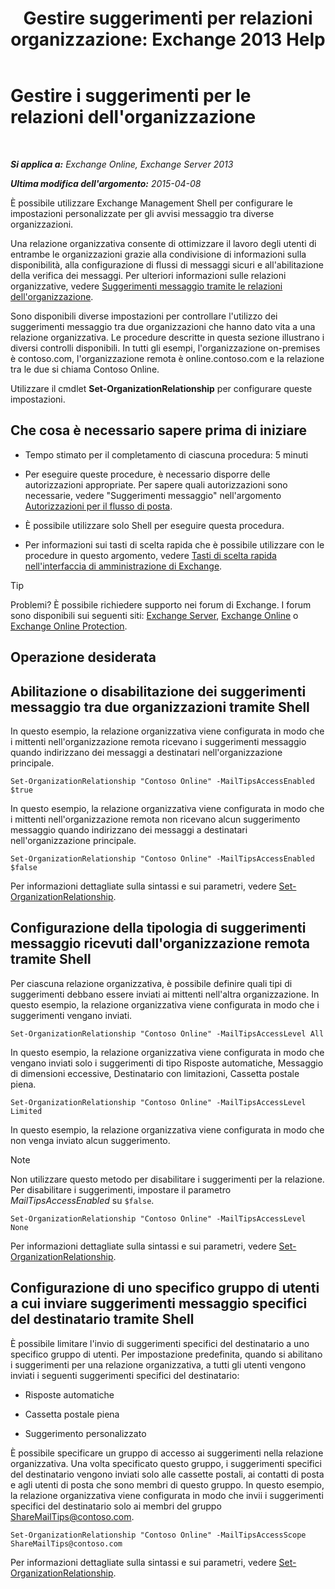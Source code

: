 ﻿---
title: 'Gestire suggerimenti per relazioni organizzazione: Exchange 2013 Help'
TOCTitle: Gestire i suggerimenti per le relazioni dell'organizzazione
ms:assetid: 6e6b48ef-c41c-47ad-8063-66901765c2a5
ms:mtpsurl: https://technet.microsoft.com/it-it/library/JJ649324(v=EXCHG.150)
ms:contentKeyID: 50480841
ms.date: 05/22/2018
mtps_version: v=EXCHG.150
ms.translationtype: MT
---

# Gestire i suggerimenti per le relazioni dell'organizzazione

 

_**Si applica a:** Exchange Online, Exchange Server 2013_

_**Ultima modifica dell'argomento:** 2015-04-08_

È possibile utilizzare Exchange Management Shell per configurare le impostazioni personalizzate per gli avvisi messaggio tra diverse organizzazioni.

Una relazione organizzativa consente di ottimizzare il lavoro degli utenti di entrambe le organizzazioni grazie alla condivisione di informazioni sulla disponibilità, alla configurazione di flussi di messaggi sicuri e all'abilitazione della verifica dei messaggi. Per ulteriori informazioni sulle relazioni organizzative, vedere [Suggerimenti messaggio tramite le relazioni dell'organizzazione](mailtips-over-organization-relationships-exchange-2013-help.md).

Sono disponibili diverse impostazioni per controllare l'utilizzo dei suggerimenti messaggio tra due organizzazioni che hanno dato vita a una relazione organizzativa. Le procedure descritte in questa sezione illustrano i diversi controlli disponibili. In tutti gli esempi, l'organizzazione on-premises è contoso.com, l'organizzazione remota è online.contoso.com e la relazione tra le due si chiama Contoso Online.

Utilizzare il cmdlet **Set-OrganizationRelationship** per configurare queste impostazioni.

## Che cosa è necessario sapere prima di iniziare

  - Tempo stimato per il completamento di ciascuna procedura: 5 minuti

  - Per eseguire queste procedure, è necessario disporre delle autorizzazioni appropriate. Per sapere quali autorizzazioni sono necessarie, vedere "Suggerimenti messaggio" nell'argomento [Autorizzazioni per il flusso di posta](mail-flow-permissions-exchange-2013-help.md).

  - È possibile utilizzare solo Shell per eseguire questa procedura.

  - Per informazioni sui tasti di scelta rapida che è possibile utilizzare con le procedure in questo argomento, vedere [Tasti di scelta rapida nell'interfaccia di amministrazione di Exchange](keyboard-shortcuts-in-the-exchange-admin-center-exchange-online-protection-help.md).


> [!TIP]
> Problemi? È possibile richiedere supporto nei forum di Exchange. I forum sono disponibili sui seguenti siti: <A href="https://go.microsoft.com/fwlink/p/?linkid=60612">Exchange Server</A>, <A href="https://go.microsoft.com/fwlink/p/?linkid=267542">Exchange Online</A> o <A href="https://go.microsoft.com/fwlink/p/?linkid=285351">Exchange Online Protection</A>.



## Operazione desiderata

## Abilitazione o disabilitazione dei suggerimenti messaggio tra due organizzazioni tramite Shell

In questo esempio, la relazione organizzativa viene configurata in modo che i mittenti nell'organizzazione remota ricevano i suggerimenti messaggio quando indirizzano dei messaggi a destinatari nell'organizzazione principale.

    Set-OrganizationRelationship "Contoso Online" -MailTipsAccessEnabled $true

In questo esempio, la relazione organizzativa viene configurata in modo che i mittenti nell'organizzazione remota non ricevano alcun suggerimento messaggio quando indirizzano dei messaggi a destinatari nell'organizzazione principale.

    Set-OrganizationRelationship "Contoso Online" -MailTipsAccessEnabled $false

Per informazioni dettagliate sulla sintassi e sui parametri, vedere [Set-OrganizationRelationship](https://technet.microsoft.com/it-it/library/ee332326\(v=exchg.150\)).

## Configurazione della tipologia di suggerimenti messaggio ricevuti dall'organizzazione remota tramite Shell

Per ciascuna relazione organizzativa, è possibile definire quali tipi di suggerimenti debbano essere inviati ai mittenti nell'altra organizzazione. In questo esempio, la relazione organizzativa viene configurata in modo che i suggerimenti vengano inviati.

    Set-OrganizationRelationship "Contoso Online" -MailTipsAccessLevel All

In questo esempio, la relazione organizzativa viene configurata in modo che vengano inviati solo i suggerimenti di tipo Risposte automatiche, Messaggio di dimensioni eccessive, Destinatario con limitazioni, Cassetta postale piena.

    Set-OrganizationRelationship "Contoso Online" -MailTipsAccessLevel Limited

In questo esempio, la relazione organizzativa viene configurata in modo che non venga inviato alcun suggerimento.


> [!NOTE]
> Non utilizzare questo metodo per disabilitare i suggerimenti per la relazione. Per disabilitare i suggerimenti, impostare il parametro <EM>MailTipsAccessEnabled</EM> su <CODE>$false</CODE>.



    Set-OrganizationRelationship "Contoso Online" -MailTipsAccessLevel None

Per informazioni dettagliate sulla sintassi e sui parametri, vedere [Set-OrganizationRelationship](https://technet.microsoft.com/it-it/library/ee332326\(v=exchg.150\)).

## Configurazione di uno specifico gruppo di utenti a cui inviare suggerimenti messaggio specifici del destinatario tramite Shell

È possibile limitare l'invio di suggerimenti specifici del destinatario a uno specifico gruppo di utenti. Per impostazione predefinita, quando si abilitano i suggerimenti per una relazione organizzativa, a tutti gli utenti vengono inviati i seguenti suggerimenti specifici del destinatario:

  - Risposte automatiche

  - Cassetta postale piena

  - Suggerimento personalizzato

È possibile specificare un gruppo di accesso ai suggerimenti nella relazione organizzativa. Una volta specificato questo gruppo, i suggerimenti specifici del destinatario vengono inviati solo alle cassette postali, ai contatti di posta e agli utenti di posta che sono membri di questo gruppo. In questo esempio, la relazione organizzativa viene configurata in modo che invii i suggerimenti specifici del destinatario solo ai membri del gruppo ShareMailTips@contoso.com.

    Set-OrganizationRelationship "Contoso Online" -MailTipsAccessScope ShareMailTips@contoso.com

Per informazioni dettagliate sulla sintassi e sui parametri, vedere [Set-OrganizationRelationship](https://technet.microsoft.com/it-it/library/ee332326\(v=exchg.150\)).

